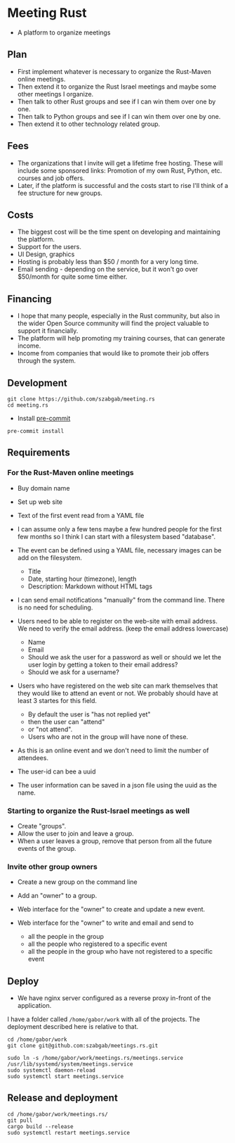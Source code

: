 # Meeting Rust


* A platform to organize meetings


## Plan

* First implement whatever is necessary to organize the Rust-Maven online meetings.
* Then extend it to organize the Rust Israel meetings and maybe some other meetings I organize.
* Then talk to other Rust groups and see if I can win them over one by one.
* Then talk to Python groups and see if I can win them over one by one.
* Then extend it to other technology related group.

## Fees

* The organizations that I invite will get a lifetime free hosting. These will include some sponsored links: Promotion of my own Rust, Python, etc. courses and job offers.
* Later, if the platform is successful and the costs start to rise I'll think of a fee structure for new groups.

## Costs

* The biggest cost will be the time spent on developing and maintaining the platform.
* Support for the users.
* UI Design, graphics
* Hosting is probably less than $50 / month for a very long time.
* Email sending - depending on the service, but it won't go over $50/month for quite some time either.

## Financing

* I hope that many people, especially in the Rust community, but also in the wider Open Source community will find the project valuable to support it financially.
* The platform will help promoting my training courses, that can generate income.
* Income from companies that would like to promote their job offers through the system.

## Development


```
git clone https://github.com/szabgab/meeting.rs
cd meeting.rs
```

* Install [pre-commit](https://pre-commit.com/)

```
pre-commit install
```

## Requirements

### For the Rust-Maven online meetings

* Buy domain name
* Set up web site
* Text of the first event read from a YAML file


* I can assume only a few tens maybe a few hundred people for the first few months so I think I can start with a filesystem based "database".

* The event can be defined using a YAML file, necessary images can be add on the filesystem.
    * Title
    * Date, starting hour (timezone), length
    * Description: Markdown without HTML tags
* I can send email notifications "manually" from the command line. There is no need for scheduling.
* Users need to be able to register on the web-site with email address. We need to verify the email address. (keep the email address lowercase)
    * Name
    * Email
    * Should we ask the user for a password as well or should we let the user login by getting a token to their email address?
    * Should we ask for a username?
* Users who have registered on the web site can mark themselves that they would like to attend an event or not. We probably should have at least 3 startes for this field.
    * By default the user is "has not replied yet"
    * then the user can "attend"
    * or "not attend".
    * Users who are not in the group will have none of these.
* As this is an online event and we don't need to limit the number of attendees.

* The user-id can bee a uuid
* The user information can be saved in a json file using the uuid as the name.


### Starting to organize the Rust-Israel meetings as well

* Create "groups".
* Allow the user to join and leave a group.
* When a user leaves a group, remove that person from all the future events of the group.


### Invite other group owners

* Create a new group on the command line
* Add an "owner" to a group.

* Web interface for the "owner" to create and update a new event.
* Web interface for the "owner" to write and email and send to
    * all the people in the group
    * all the people who registered to a specific event
    * all the people in the group who have not registered to a specific event



## Deploy

* We have nginx server configured as a reverse proxy in-front of the application.


I have a folder called `/home/gabor/work` with all of the projects. The deployment described here is relative to that.

```
cd /home/gabor/work
git clone git@github.com:szabgab/meetings.rs.git
```

```
sudo ln -s /home/gabor/work/meetings.rs/meetings.service /usr/lib/systemd/system/meetings.service
sudo systemctl daemon-reload
sudo systemctl start meetings.service
```


## Release and deployment

```
cd /home/gabor/work/meetings.rs/
git pull
cargo build --release
sudo systemctl restart meetings.service
```